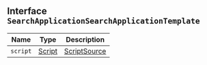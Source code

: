 ## Interface `SearchApplicationSearchApplicationTemplate`

| Name | Type | Description |
| - | - | - |
| `script` | [Script](./Script.md) | [ScriptSource](./ScriptSource.md) | The associated mustache template. |
